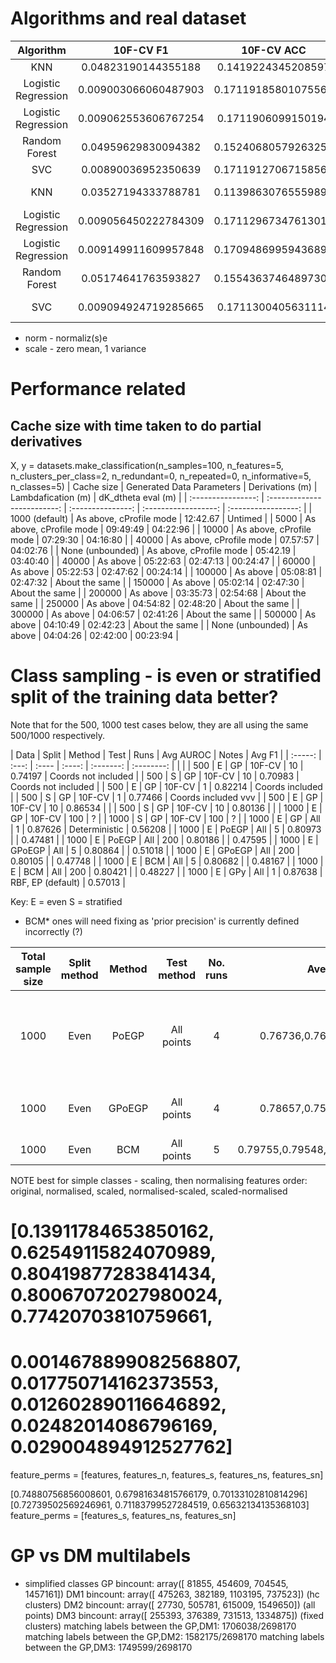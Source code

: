 # Algorithms and real dataset
|      Algorithm      |       10F-CV F1      |      10F-CV ACC     |                 Parameters                |  Whitening  |
|:-------------------:|:--------------------:|:-------------------:|:-----------------------------------------:|:-----------:|
|         KNN         |  0.04823190144355188 |  0.1419224345208597 |                  k_n = 5                  |             |
| Logistic Regression | 0.009003066060487903 | 0.17119185801075565 |                                           |             |
| Logistic Regression | 0.009062553606767254 |  0.1711906099150194 | multi_class='multinomial', solver='lbfgs' |             |
|    Random Forest    |  0.04959629830094382 | 0.15240680579263258 |                                           |             |
|         SVC         |  0.00890036952350639 | 0.17119127067158563 |                    OvA                    |             |
|         KNN         |  0.03527194333788781 | 0.11398630765559899 |                  k_n = 5                  | norm, scale |
| Logistic Regression | 0.009056450222784309 | 0.17112967347613017 |                                           | norm, scale |
| Logistic Regression | 0.009149911609957848 | 0.17094869959436892 | multi_class='multinomial', solver='lbfgs' | norm, scale |
|    Random Forest    |  0.05174641763593827 | 0.15543637464897303 |                                           | norm, scale |
|         SVC         | 0.009094924719285665 |  0.1711300405631114 |                    OvA                    | norm, scale |

* norm - normaliz(s)e
* scale - zero mean, 1 variance

# Performance related

## Cache size with time taken to do partial derivatives
X, y = datasets.make_classification(n_samples=100,
        n_features=5, 
        n_clusters_per_class=2,
        n_redundant=0, 
        n_repeated=0,
        n_informative=5,
        n_classes=5)
| Cache size         | Generated Data Parameters   | Derivations (m)   | Lambdafication (m)   | dK_dtheta eval (m)  |
| :----------------: | :-------------------------: | :---------------: | :------------------: | :-----------------: |
| 1000 (default)     | As above, cProfile mode     | 12:42.67          | Untimed              |
| 5000               | As above, cProfile mode     | 09:49:49          | 04:22:96             |
| 10000              | As above, cProfile mode     | 07:29:30          | 04:16:80             |
| 40000              | As above, cProfile mode     | 07.57:57          | 04:02:76             |
| None (unbounded)   | As above, cProfile mode     | 05:42.19          | 03:40:40             |
| 40000              | As above                    | 05:22:63          | 02:47:13             | 00:24:47            |
| 60000              | As above                    | 05:22:53          | 02:47:62             | 00:24:14            |
| 100000             | As above                    | 05:08:81          | 02:47:32             | About the same      |
| 150000             | As above                    | 05:02:14          | 02:47:30             | About the same      |
| 200000             | As above                    | 03:35:73          | 02:54:68             | About the same      |
| 250000             | As above                    | 04:54:82          | 02:48:20             | About the same      |
| 300000             | As above                    | 04:06:57          | 02:41:26             | About the same      |
| 500000             | As above                    | 04:10:49          | 02:42:23             | About the same      |
| None (unbounded)   | As above                    | 04:04:26          | 02:42:00             | 00:23:94            |

# Class sampling - is even or stratified split of the training data better?
Note that for the 500, 1000 test cases below, they are all using the same 500/1000 respectively.

| Data    | Split | Method | Test   | Runs      | Avg AUROC  | Notes               | Avg F1  |
| :-----: | :---: | :----  | :----: | :-------: | :--------: |                     |         |
| 500     | E     | GP     | 10F-CV | 10        | 0.74197    | Coords not included |
| 500     | S     | GP     | 10F-CV | 10        | 0.70983    | Coords not included |
| 500     | E     | GP     | 10F-CV | 1         | 0.82214    | Coords included     |
| 500     | S     | GP     | 10F-CV | 1         | 0.77466    | Coords included vvv |
| 500     | E     | GP     | 10F-CV | 10        | 0.86534    |                     |
| 500     | S     | GP     | 10F-CV | 10        | 0.80136    |                     |
| 1000    | E     | GP     | 10F-CV | 100       | ?          |
| 1000    | S     | GP     | 10F-CV | 100       | ?          |
| 1000    | E     | GP     | All    | 1         | 0.87626    | Deterministic       | 0.56208 |
| 1000    | E     | PoEGP  | All    | 5         | 0.80973    |                     | 0.47481 |
| 1000    | E     | PoEGP  | All    | 200       | 0.80186    |                     | 0.47595 |
| 1000    | E     | GPoEGP | All    | 5         | 0.80864    |                     | 0.51018 |
| 1000    | E     | GPoEGP | All    | 200       | 0.80105    |                     | 0.47748 |
| 1000    | E     | BCM    | All    | 5         | 0.80682    |                     | 0.48167 |
| 1000    | E     | BCM    | All    | 200       | 0.80421    |                     | 0.48227 |
| 1000    | E     | GPy    | All    | 1         | 0.87638    | RBF, EP (default)   | 0.57013 |

Key:
E = even
S = stratified

* BCM* ones will need fixing as 'prior precision' is currently defined incorrectly (?)

| Total sample size   | Split method   | Method   | Test method   | No. runs    | Average AUROC                           | Notes                                          | F1-Score                                |
| :-----------------: | :------------: | :------: | :-----------: | :---------: | :-------------:                         | ---------------------                          | :--------:                              |
| 1000                | Even           | PoEGP    | All points    | 4           | 0.76736,0.76945,0.77309,0.78124         | Expert size: 200, points in each expert random | 0.64515,0.62176,0.74395,0.47536         |
| 1000                | Even           | GPoEGP   | All points    | 4           | 0.78657,0.75807,0.77583,0.79221         | Expert size: 200, ditto                        | 0.32996,0.25872,0.29148,0.32702         |
| 1000                | Even           | BCM      | All points    | 5           | 0.79755,0.79548,0.78110,0.79423,0.77881 | Ditto                                          | 0.55378,0.77672,0.56987,0.43165,0.23686 |

NOTE best for simple classes - scaling, then normalising features
order: original, normalised, scaled, normalised-scaled, scaled-normalised
# [0.13911784653850162,   0.62549115824070989,  0.80419877283841434,  0.80067072027980024, 0.77420703810759661, 
#  0.0014678899082568807, 0.017750714162373553, 0.012602890116646892, 0.02482014086796169, 0.029004894912527762]
feature_perms = [features, features_n, features_s, features_ns, features_sn]

[0.74880756856008601, 0.67981634815766179, 0.70133102810814296]
[0.72739502569246961, 0.71183799527284519, 0.65632134135368103]
feature_perms = [features_s, features_ns, features_sn]


# GP vs DM multilabels
* simplified classes
GP  bincount: array([  81855,  454609,  704545, 1457161])
DM1 bincount: array([ 475263,  382189, 1103195,  737523]) (hc clusters)
DM2 bincount: array([  27730,  505781,  615009, 1549650]) (all points)
DM3 bincount: array([ 255393,  376389,  731513, 1334875]) (fixed clusters)
matching labels between the GP,DM1: 1706038/2698170
matching labels between the GP,DM2: 1582175/2698170
matching labels between the GP,DM3: 1749599/2698170
